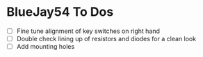 # BlueJay54 To Dos

- [ ] Fine tune alignment of key switches on right hand
- [ ] Double check lining up of resistors and diodes for a clean look
- [ ] Add mounting holes